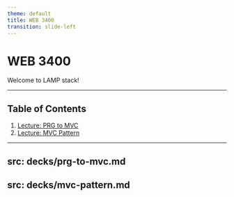```yaml
---
theme: default
title: WEB 3400
transition: slide-left
---
```


# WEB 3400

Welcome to LAMP stack!

---

## Table of Contents

1. [Lecture: PRG to MVC](decks/prg-to-mvc.md)
2. [Lecture: MVC Pattern](decks/mvc-pattern.md)

---
src: decks/prg-to-mvc.md
---
src: decks/mvc-pattern.md
---
